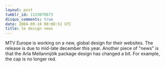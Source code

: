```yaml
---
layout: post
tumblr_id: 1133070673
disqus_comments: true
date: 2004-09-10 08:08:51 UTC
title: le design news
---
```


MTV Europe is working on a new, global design for their websites. The release is due to mid-late december this year. Another piece of "news" is that the Arla Mellanmjölk package design has changed a bit. For example, the cap is no longer red.
